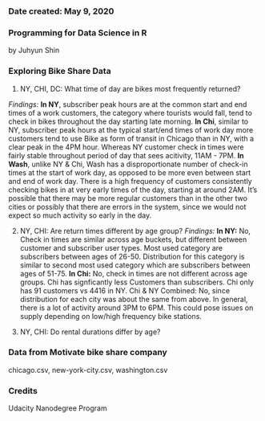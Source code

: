 ### Date created: May 9, 2020

### Programming for Data Science in R
by Juhyun Shin

### Exploring Bike Share Data
1) NY, CHI, DC: What time of day are bikes most frequently returned?

*Findings:* **In NY**, subscriber peak hours are at the common start and end times of a work customers, the category where tourists would fall, tend to check in bikes throughout the day starting late morning. **In Chi**, similar to NY, subscriber peak hours at the typical start/end times of work day more customers tend to use Bike as form of transit in Chicago than in NY, with a clear peak in the 4PM hour. Whereas NY customer check in times were fairly stable throughout period of day that sees acitivity, 11AM - 7PM. **In Wash**, unlike NY & Chi, Wash has a disproportionate number of check-in times at the start of work day, as opposed to be more even between start and end of work day. There is a high frequency of customers consistently checking bikes in at very early times of the day, starting at around 2AM. It’s possible that there may be more regular customers than in the other two cities or possibly that there are errors in the system, since we would not expect so much activity so early in the day.

2) NY, CHI: Are return times different by age group?
*Findings:* **In NY:** No, Check in times are similar across age buckets, but different between customer and subscriber user types. Most used category are subscribers between ages of 26-50. Distribution for this category is similar to second most used category which are subscribers between ages of 51-75. **In Chi:** No, check in times are not different across age groups. Chi has signficantly less Customers than subscribers. Chi only has 91 customers vs 4416 in NY. Chi & NY Combined: No, since distribution for each city was about the same from above. In general, there is a lot of activity around 3PM to 6PM. This could pose issues on supply depending on low/high frequency bike stations.

3) NY, CHI: Do rental durations differ by age?

### Data from Motivate bike share company
chicago.csv, new-york-city.csv, washington.csv

### Credits
Udacity Nanodegree Program
